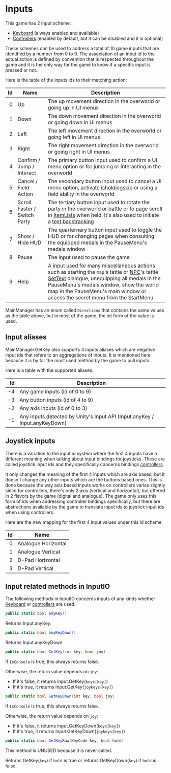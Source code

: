 # Inputs
This game has 2 input scheme:

- [Keyboard](Keyboard.md) (always enabled and available)
- [Controllers](Controllers.md) (enabled by default, but it can be disabled and it is optional)

These schemes can be used to address a total of 10 game inputs that are identified by a number from 0 to 9. The association of an input id to the actual action is defined by convention that is respected throughout the game and it is the only way for the game to know if a specific input is pressed or not.

Here is the table of the inputs ids to their matching action:

|Id|Name|Description|
|-:|----|-----------|
|0|Up|The up movement direction in the overworld or going up in UI menus|
|1|Down|The down movement direction in the overworld or going down in UI menus|
|2|Left|The left movement direction in the overworld or going left in UI menus|
|3|Right|The right movement direction in the overworld or going right in UI menus|
|4|Confirm / Jump / Interact|The primary button input used to confirm a UI menu option or for jumping or interacting in the overworld|
|5|Cancel / Field Action|The secondary button input used to cancel a UI menu option, activate [isholdingskip](../SetText/Related%20Systems/Text%20advance.md) or using a field ability in the overworld|
|6|Scroll Faster / Switch Party|The tertiary button input used to rotate the party in the overworld or battle or to page scroll in [ItemLists](../ItemList/ItemList.md) when held. It's also used to initiate a [text backtracking](../SetText/Related%20Systems/Backtracking.md)|
|7|Show / Hide HUD|The quarternary button input used to toggle the HUD or for changing pages when consulting the equipped medals in the PauseMenu's medals window|
|8|Pause|The input used to pause the game|
|9|Help|A input used for many miscellaneous actions such as starting the `map`'s tattle or [NPC](../Entities/NPCControl/NPC.md)'s tattle [SetText](../SetText/SetText.md) dialogue, unequipping all medals in the PauseMenu's medals window, show the world map in the PauseMenu's main window or access the secret menu from the StartMenu|

MainManager has an enum called `Directions` that contains the same values as the table above, but in most of the game, the int form of the value is used.

## Input aliases
MainManager.GetKey also supports 4 inputs aliases which are negative input ids that refers to an aggregations of inputs. It is mentioned here because it is by far the most used method by the game to pull inputs.

Here is a table with the supported aliases:

|Id|Description|
|-:|-----------|
|-4|Any game inputs (id of 0 to 9)|
|-3|Any button inputs (id of 4 to 9)|
|-2|Any axis inputs (id of 0 to 3)|
|-1|Any inputs detected by Unity's Input API (Input.anyKey / Input.anyKeyDown)|

## Joystick inputs
There is a variation to the input id system where the first 4 inputs have a different meaning when talking about input bindings for joysticks. These are called joystick input ids and they specifically concerns bindings [controllers](Controllers.md).

It only changes the meaning of the first 4 inputs which are axis based, but it doesn't change any other inputs which are the buttons based ones. This is done because the way axis based inputs works on controllers varies slightly since for controllers, there's only 2 axis (vertical and horizontal), but offered in 2 flavors by the game (digital and analogue). The game only uses this form of ids when addressing controller bindings specifically, but there are abstractions available by the game to translate input ids to joystick input ids when using controllers.

Here are the new mapping for the first 4 input values under this id scheme:

|Id|Name|
|-:|----|
|0|Analogue Horizontal|
|1|Analogue Vertical|
|2|D-Pad Horizontal|
|3|D-Pad Vertical|

## Input related methods in InputIO
The following methods in InputIO concerns inputs of any kinds whether [Keyboard](Keyboard.md) or [controllers](Controllers.md) are used.

```cs
public static bool anyKey()
```
Returns Input.anyKey.

```cs
public static bool anyKeyDown()
```
Returns Input.anyKeyDown.

```cs
public static bool GetKey(int key, bool joy)
```
If `IsConsole` is true, this always returns false.

Otherwise, the return value depends on `joy`:

- If it's false, it returns Input.GetKey(`keys[key]`)
- If it's true, it returns Input.GetKey(`joykeys[key]`)

```cs
public static bool GetKeyDown(int key, bool joy)
```
If `IsConsole` is true, this always returns false.

Otherwise, the return value depends on `joy`:

- If it's false, it returns Input.GetKeyDown(`keys[key]`)
- If it's true, it returns Input.GetKeyDown(`joykeys[key]`)

```cs
public static bool GetKeyRaw(KeyCode key, bool hold)
```
This method is UNUSED because it is never called.

Returns GetKey(`key`) if `hold` is true or returns GetKeyDown(`key`) if `hold` is false.
